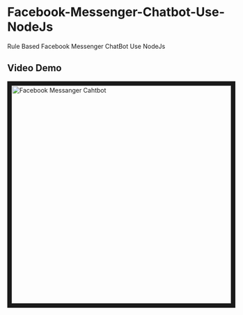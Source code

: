 # Facebook-Messenger-Chatbot-Use-NodeJs
Rule Based Facebook Messenger ChatBot Use NodeJs

## Video Demo
<a href="https://www.youtube.com/embed/QIrJQXmn8K4" target="_blank"><img src="https://www.dl.dropboxusercontent.com/s/rh8nn8emtzrr6tg/chatbot.jpg?dl=0" 
alt="Facebook Messanger Cahtbot" width="100%" height="500px" border="10" /></a>
